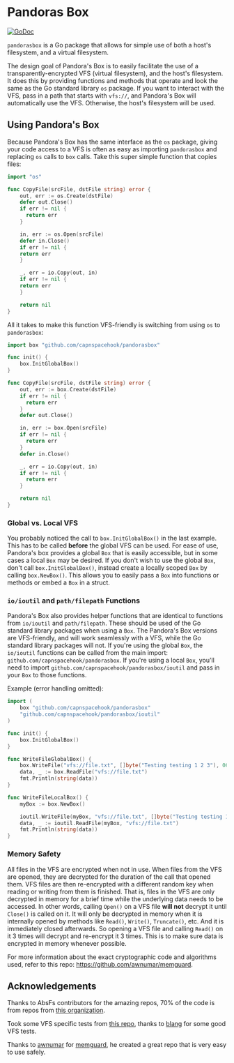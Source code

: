 # Pandoras Box

[![GoDoc](https://godoc.org/github.com/capnspacehook/pandorasbox?status.svg)](https://godoc.org/github.com/capnspacehook/pandorasbox)

`pandorasbox` is a Go package that allows for simple use of both a host's filesystem, and a virtual filesystem.

The design goal of Pandora's Box is to easily facilitate the use of a transparently-encrypted VFS (virtual filesystem), and the host's filesystem. It does this by providing functions and methods that operate and look the same as the Go standard library `os` package. If you want to interact with the VFS, pass in a path that starts with `vfs://`, and Pandora's Box will automatically use the VFS. Otherwise, the host's filesystem will be used.

## Using Pandora's Box

Because Pandora's Box has the same interface as the `os` package, giving your code access to a VFS is often as easy as importing `pandorasbox` and replacing `os` calls to `box` calls. Take this super simple function that copies files: 

```go
import "os"

func CopyFile(srcFile, dstFile string) error {
    out, err := os.Create(dstFile)
    defer out.Close()
    if err != nil {
      return err
    }

    in, err := os.Open(srcFile)
    defer in.Close()
    if err != nil {
    return err
    }

    _, err = io.Copy(out, in)
    if err != nil {
    return err
    }

    return nil
}
```

All it takes to make this function VFS-friendly is switching from using `os` to `pandorasbox`:

```go
import box "github.com/capnspacehook/pandorasbox"

func init() {
    box.InitGlobalBox()
}

func CopyFile(srcFile, dstFile string) error {
    out, err := box.Create(dstFile)
    if err != nil {
      return err
    }
    defer out.Close()

    in, err := box.Open(srcFile)
    if err != nil {
      return err
    }
    defer in.Close()

    _, err = io.Copy(out, in)
    if err != nil {
      return err
    }

    return nil
}
```

### Global vs. Local VFS

You probably noticed the call to `box.InitGlobalBox()` in the last example. This has to be called **before** the global VFS can be used. 
For ease of use, Pandora's box provides a global `Box` that is easily accessible, but in some cases a local `Box` may be desired. If you don't wish to use the global `Box`, don't call `box.InitGlobalBox()`, instead create a locally scoped `Box` by calling `box.NewBox()`. This allows you to easily pass a `Box` into functions or methods or embed a `Box` in a struct.

### `io/ioutil` and `path/filepath` Functions

Pandora's Box also provides helper functions that are identical to functions from `io/ioutil` and `path/filepath`. These should be used of the Go standard library packages when using a `Box`. The Pandora's Box versions are VFS-friendly, and will work seamlessly with a VFS, while the Go standard library packages will not. If you're using the global `Box`, the `io/ioutil` functions can be called from the main import: `github.com/capnspacehook/pandorasbox`. If you're using a local `Box`, you'll need to import `github.com/capnspacehook/pandorasbox/ioutil` and pass in your `Box` to those functions.

Example (error handling omitted):

```go 
import (
    box "github.com/capnspacehook/pandorasbox"
    "github.com/capnspacehook/pandorasbox/ioutil"
)

func init() {
    box.InitGlobalBox()
}

func WriteFileGlobalBox() {
    box.WriteFile("vfs://file.txt", []byte("Testing testing 1 2 3"), 0644)
    data, _ := box.ReadFile("vfs://file.txt")
    fmt.Println(string(data))
}

func WriteFileLocalBox() {
    myBox := box.NewBox()

    ioutil.WriteFile(myBox, "vfs://file.txt", []byte("Testing testing 1 2 3"), 0644)
    data, _ := ioutil.ReadFile(myBox, "vfs://file.txt")
    fmt.Println(string(data))
}
```    

### Memory Safety

All files in the VFS are encrypted when not in use. When files from the VFS are opened, they are decrypted for the duration of the call that opened them. VFS files are then re-encrypted with a different random key when reading or writing from them is finished. That is, files in the VFS are only decrypted in memory for a brief time while the underlying data needs to be accessed. In other words, calling `Open()` on a VFS file **will not** decrypt it until `Close()` is called on it. It will only be decrypted in memory when it is internally opened by methods like `Read()`, `Write()`, `Truncate()`, etc. And it is immediately closed afterwards. So opening a VFS file and calling `Read()` on it 3 times will decrypt and re-encrypt it 3 times. This is to make sure data is encrypted in memory whenever possible.

For more information about the exact cryptographic code and algorithms used, refer to this repo: https://github.com/awnumar/memguard.

## Acknowledgements

Thanks to AbsFs contributors for the amazing repos, 70% of the code is from repos from [this organization](https://github.com/absfs).

Took some VFS specific tests from [this repo](https://github.com/blang/vfs), thanks to [blang](https://github.com/blang) for some good VFS tests.

Thanks to [awnumar](https://github.com/awnumar) for [memguard](https://github.com/awnumar/memguard), he created a great repo that is very easy to use safely.
